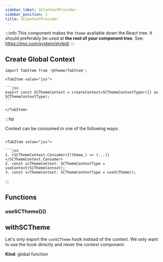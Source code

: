 ```yaml
---
sidebar_label: SCContextProvider
sidebar_position: 1
title: SCContextProvider
---
```


:::info
This component makes the <code>theme</code> available down the React tree.
It should preferably be used at <strong>the root of your component tree</strong>.
See: https://mui.com/system/styled/
:::

## Create Global Context

````mdx-code-block
import TabItem from '@theme/TabItem';

<TabItem value="jsx">

```jsx
export const SCThemeContext = createContext<SCThemeContextType>({} as SCThemeContextType);
```

</TabItem>
````

:::tip

<p>Context can be consumed in one of the following ways:</p>

````mdx-code-block

<TabItem value="jsx">

```jsx
1. <SCThemeContext.Consumer>{(theme,) => (...)}</SCThemeContext.Consumer>
2. const scThemeContext: SCThemeContextType = useContext(SCThemeContext);
3. const scThemeContext: SCThemeContextType = useSCTheme();
````
</TabItem>

:::

## Functions

### useSCTheme()()

## withSCTheme
<p>Let's only export the <code>useSCTheme</code> hook instead of the context.
We only want to use the hook directly and never the context component.</p>

**Kind**: global function  